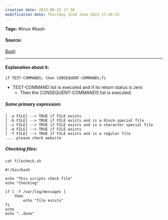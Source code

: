 ```yaml
---
creation date: 2023-06-22 17:36
modification date: Thursday 22nd June 2023 17:36:33
---
```


**Tags:** #linux #bash

#### Source:
[Bash](https://tldp.org/LDP/Bash-Beginners-Guide/html/sect_07_01.html)

--------------------------------------

#### Explanation about it:

```
if TEST-COMMANDS; then CONSEQUENT-COMMANDS;fi
```

* TEST-COMMAND list is executed and if its return status is zero
	* Then the CONSEQUENT-COMMANDS list is executed.

##### Some primary expression:

```
[ -a FILE] --> TRUE if FILE exists
[ -b FILE] --> TRUE if FILE exists and is a block-special file
[ -c FILE] --> TRUE if FILE exists and is a character special file
[ -e FILE] --> TRUE if FILE exists
[ -f FILE] --> TRUE if FILE exists and is a regular file
.... please check website
```

##### Checking files:

```
cat filecheck.sh

#!/bin/bash

echo "This scripts check file"
echo "Checking"

if [ -f /var/log/messages ]
    then
        echo "file exists"
fi
echo
echo "..done"
```